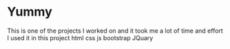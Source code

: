 # Yummy
This is one of the projects I worked on and it took me a lot of time and effort I used it in this project html css js bootstrap JQuary 
